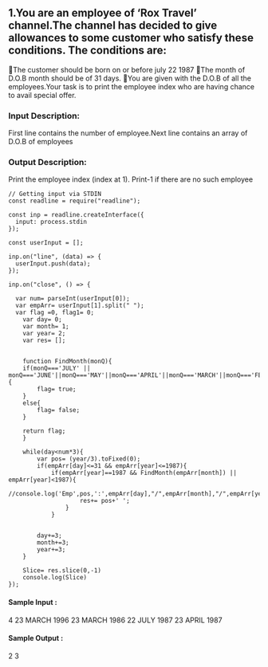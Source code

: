## 1.You are an employee of ‘Rox Travel’ channel.The channel has decided to give allowances to some customer who satisfy these conditions. The conditions are:

  🔹The customer should be born on or before july 22 1987
  🔹The month of D.O.B month should be of 31 days.
  🔹You are given with the D.O.B of all the employees.Your task is to print the employee index who are having chance to avail special offer.

### Input Description:
First line contains the number of employee.Next line contains an array of D.O.B of employees

### Output Description:
Print the employee index (index at 1). Print-1 if there are no such employee
```
// Getting input via STDIN
const readline = require("readline");

const inp = readline.createInterface({
  input: process.stdin
});

const userInput = [];

inp.on("line", (data) => {
  userInput.push(data);
});

inp.on("close", () => {
    
  var num= parseInt(userInput[0]);
  var empArr= userInput[1].split(" ");
  var flag =0, flag1= 0;
    var day= 0;
    var month= 1;
    var year= 2;
    var res= [];
    
    
    function FindMonth(monQ){
    if(monQ==='JULY' || monQ==='JUNE'||monQ==='MAY'||monQ==='APRIL'||monQ==='MARCH'||monQ==='FEBRUARY'||monQ==='JANUARY'){
        flag= true;
    }
    else{
        flag= false;
    }
    
    return flag;
    }
    
    while(day<num*3){
        var pos= (year/3).toFixed(0);
        if(empArr[day]<=31 && empArr[year]<=1987){
            if(empArr[year]==1987 && FindMonth(empArr[month]) || empArr[year]<1987){
                     //console.log('Emp',pos,':',empArr[day],"/",empArr[month],"/",empArr[year]);
                    res+= pos+' ';
                }
            }
            
        
        day+=3;
        month+=3;
        year+=3;
    }
    
    Slice= res.slice(0,-1)
    console.log(Slice)
});
```

#### Sample Input :
4
23 MARCH 1996 23 MARCH 1986 22 JULY 1987 23 APRIL 1987

#### Sample Output :
2 3
